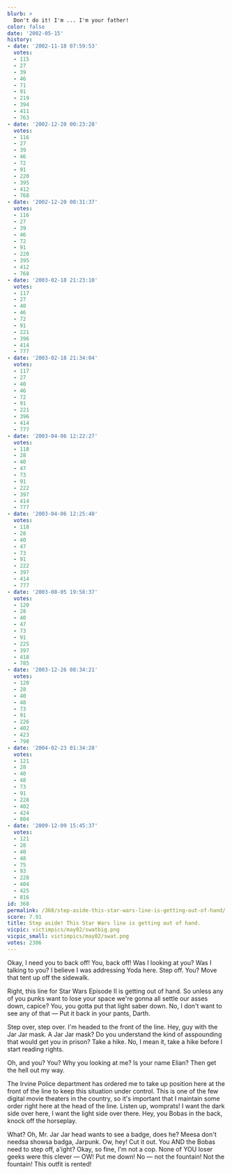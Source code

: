 ```yaml
---
blurb: >
  Don't do it! I'm ... I'm your father!
color: false
date: '2002-05-15'
history:
- date: '2002-11-18 07:59:53'
  votes:
  - 115
  - 27
  - 39
  - 46
  - 71
  - 91
  - 219
  - 394
  - 411
  - 763
- date: '2002-12-20 00:23:28'
  votes:
  - 116
  - 27
  - 39
  - 46
  - 72
  - 91
  - 220
  - 395
  - 412
  - 768
- date: '2002-12-20 00:31:37'
  votes:
  - 116
  - 27
  - 39
  - 46
  - 72
  - 91
  - 220
  - 395
  - 412
  - 768
- date: '2003-02-18 21:23:10'
  votes:
  - 117
  - 27
  - 40
  - 46
  - 72
  - 91
  - 221
  - 396
  - 414
  - 777
- date: '2003-02-18 21:34:04'
  votes:
  - 117
  - 27
  - 40
  - 46
  - 72
  - 91
  - 221
  - 396
  - 414
  - 777
- date: '2003-04-06 12:22:27'
  votes:
  - 118
  - 28
  - 40
  - 47
  - 73
  - 91
  - 222
  - 397
  - 414
  - 777
- date: '2003-04-06 12:25:40'
  votes:
  - 118
  - 28
  - 40
  - 47
  - 73
  - 91
  - 222
  - 397
  - 414
  - 777
- date: '2003-08-05 19:58:37'
  votes:
  - 120
  - 28
  - 40
  - 47
  - 73
  - 91
  - 225
  - 397
  - 418
  - 785
- date: '2003-12-26 08:34:21'
  votes:
  - 120
  - 28
  - 40
  - 48
  - 73
  - 91
  - 226
  - 402
  - 423
  - 798
- date: '2004-02-23 01:34:28'
  votes:
  - 121
  - 28
  - 40
  - 48
  - 73
  - 91
  - 228
  - 402
  - 424
  - 804
- date: '2009-12-09 15:45:37'
  votes:
  - 121
  - 28
  - 40
  - 48
  - 75
  - 93
  - 228
  - 404
  - 425
  - 816
id: 368
permalink: /368/step-aside-this-star-wars-line-is-getting-out-of-hand/
score: 7.91
title: Step aside! This Star Wars line is getting out of hand.
vicpic: victimpics/may02/swatbig.png
vicpic_small: victimpics/may02/swat.png
votes: 2306
---
```


Okay, I need you to back off! You, back off! Was I looking at you? Was I
talking to you? I believe I was addressing Yoda here. Step off. You?
Move that tent up off the sidewalk.

Right, this line for Star Wars Episode II is getting out of hand. So
unless any of you punks want to lose your space we're gonna all settle
our asses down, capice? You, you gotta put that light saber down. No, I
don't want to see any of that — Put it back in your pants, Darth.

Step over, step over. I'm headed to the front of the line. Hey, guy with
the Jar Jar mask. A Jar Jar mask? Do you understand the kind of
asspounding that would get you in prison? Take a hike. No, I mean it,
take a hike before I start reading rights.

Oh, and you? You? Why you looking at me? Is your name Elian? Then get
the hell out my way.

The Irvine Police department has ordered me to take up position here at
the front of the line to keep this situation under control. This is one
of the few digital movie theaters in the country, so it's important that
I maintain some order right here at the head of the line. Listen up,
womprats! I want the dark side over here, I want the light side over
there. Hey, you Bobas in the back, knock off the horseplay.

What? Oh, Mr. Jar Jar head wants to see a badge, does he? Meesa don't
needsa showsa badga, Jarpunk. Ow, hey! Cut it out. You AND the Bobas
need to step off, a'ight? Okay, so fine, I'm not a cop. None of YOU
loser geeks were this clever — OW! Put me down! No — not the fountain!
Not the fountain! This outfit is rented!